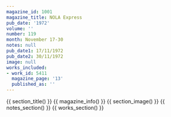 ```yaml
---
magazine_id: 1001
magazine_title: NOLA Express
pub_date: '1972'
volume: ''
number: 119
month: November 17-30
notes: null
pub_date1: 17/11/1972
pub_date2: 30/11/1972
image: null
works_included:
- work_id: 5411
  magazine_page: '13'
  published_as: ''
---
```


{{ section_title() }}
{{ magazine_info() }}
{{ section_image() }}
{{ notes_section() }}
{{ works_section() }}
